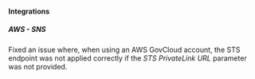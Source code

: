 
#### Integrations

##### AWS - SNS

Fixed an issue where, when using an AWS GovCloud account, the STS endpoint was not applied correctly if the *STS PrivateLink URL* parameter was not provided.
